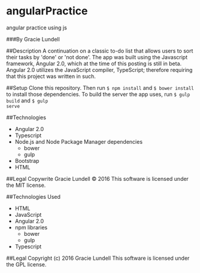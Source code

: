 # angularPractice
angular practice using js

###By Gracie Lundell

##Description
A continuation on a classic to-do list that allows users to sort their tasks by 'done' or 'not done'. The app was built using the Javascript framework, Angular 2.0, which at the time of this posting is still in beta. Angular 2.0 utilizes the JavaScript compiler, TypeScript; therefore requiring that this project was written in such.

##Setup
Clone this repository.
Then run <code>$ npm install</code> and <code>$ bower install</code> to install those dependencies. To build the server the app uses, run <code>$ gulp build</code> and <code>$ gulp serve</code>

##Technologies
- Angular 2.0
- Typescript
- Node.js and Node Package Manager dependencies
  - bower
  - gulp
- Bootstrap
- HTML

##Legal
Copywrite Gracie Lundell &copy; 2016 This software is licensed under the MIT license.

##Technologies Used
- HTML
- JavaScript
- Angular 2.0
- npm libraries
  - bower
  - gulp
- Typescript

##Legal
Copyright (c) 2016 Gracie Lundell This software is licensed under the GPL license.
